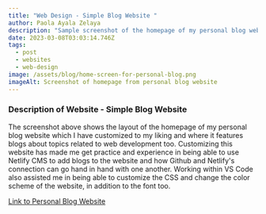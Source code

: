 ```yaml
---
title: "Web Design - Simple Blog Website "
author: Paola Ayala Zelaya
description: "Sample screenshot of the homepage of my personal blog website "
date: 2023-03-08T03:03:14.746Z
tags:
  - post
  - websites
  - web-design
image: /assets/blog/home-screen-for-personal-blog.png
imageAlt: Screenshot of homepage from personal blog website
---
```

### D﻿escription of Website - Simple Blog Website

T﻿he screenshot above shows the layout of the homepage of my personal blog website which I have customized to my liking and where it features blogs about topics related to web development too. Customizing this website has made me get practice and experience in being able to use Netlify CMS to add blogs to the website and how Github and Netlify's connection can go hand in hand with one another. Working within VS Code also assisted me in being able to customize the CSS and change the color scheme of the website, in addition to the font too.

[﻿Link to Personal Blog Website](https://payalazelaya.netlify.app/)